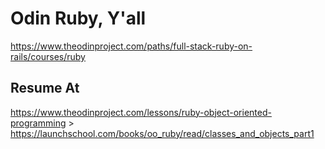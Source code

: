 # Odin Ruby, Y'all

https://www.theodinproject.com/paths/full-stack-ruby-on-rails/courses/ruby

## Resume At

https://www.theodinproject.com/lessons/ruby-object-oriented-programming >  https://launchschool.com/books/oo_ruby/read/classes_and_objects_part1 